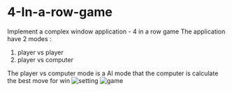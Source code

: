 # 4-In-a-row-game
Implement a complex window application - 4 in a row game 
The application have 2 modes :
1. player vs player
2. player vs computer 

The player vs computer mode is a AI mode that the computer is calculate the best move for win
![setting](https://user-images.githubusercontent.com/66257479/132132574-5ff6f3e6-b337-4216-8dbe-f94f428b4e2e.jpg)
![game](https://user-images.githubusercontent.com/66257479/132132578-2db31e06-c25b-4a28-9349-fae651aff9ec.jpg)

